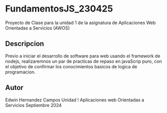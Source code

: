 # FundamentosJS_230425
Proyecto de Clase para la unidad 1 de la asignatura de Aplicaciones Web Orientadas a Servicios (AWOS)

## Descripcion

Previo a iniciar el desarrollo de software para web usando el framework de nodejs, realizaremnos un par de practicas de repaso en javaScrip puro, con el objetivo de confirmar los conocimientos basicos de logica de programacion.

## Autor 
Edwin Hernandez Campos 
Unidad !
Aplicaciones web Orientadas a Servicios 
Septiembre 2024
